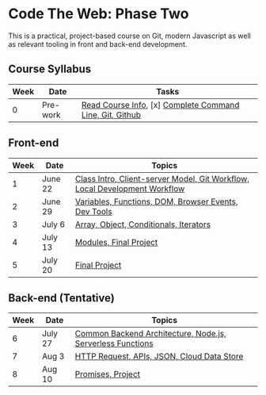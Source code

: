 # Code The Web: Phase Two

This is a practical, project-based course on Git, modern Javascript as well as relevant tooling in front and back-end development.

## Course Syllabus 

| Week | Date | Tasks |
| --- | --- | --- |
| 0 | Pre-work | [Read Course Info](./week-zero/about.md), [x] [Complete Command Line, Git, Github](./week-zero) 

## Front-end

| Week | Date | Topics |
| --- | --- | --- |
| 1 | June 22 | [Class Intro, Client-server Model, Git Workflow, Local Development Workflow](./week-one) |
| 2 | June 29 | [Variables, Functions, DOM, Browser Events, Dev Tools](./week-two) |
| 3 | July 6 | [Array, Object, Conditionals, Iterators](./week-three) |
| 4 | July 13 | [Modules, Final Project](./week-four) |
| 5 | July 20 | [Final Project](./week-five) |

## Back-end (Tentative)

| Week | Date | Topics |
| --- | --- | --- |
| 6 | July 27 | [Common Backend Architecture, Node.js, Serverless Functions](./week-six) |
| 7 | Aug 3 | [HTTP Request, APIs, JSON, Cloud Data Store](./week-seven) |
| 8 | Aug 10 | [Promises, Project](./week-eight) |
